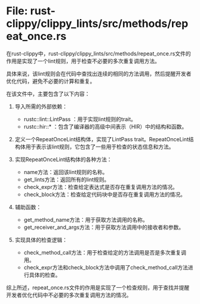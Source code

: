 # File: rust-clippy/clippy_lints/src/methods/repeat_once.rs

在rust-clippy中，rust-clippy/clippy_lints/src/methods/repeat_once.rs文件的作用是实现了一个lint规则，用于检查不必要的多次重复调用方法。

具体来说，该lint规则会在代码中查找出连续的相同的方法调用，然后提醒开发者优化代码，避免不必要的计算和重复。

在该文件中，主要包含了以下内容：

1. 导入所需的外部依赖：
   - rustc::lint::LintPass ：用于实现lint规则的trait。
   - rustc::hir::* ：包含了编译器的高级中间表示（HIR）中的结构和函数。

2. 定义一个RepeatOnceLint结构体，实现了LintPass trait。RepeatOnceLint结构体用于表示该lint规则，它包含了一些用于检查的状态信息和方法。

3. 实现RepeatOnceLint结构体的各种方法：
   - name方法：返回该lint规则的名称。
   - get_lints方法：返回所有的lint规则。
   - check_expr方法：检查给定表达式是否存在重复调用方法的情况。
   - check_block方法：检查给定代码块中是否存在重复调用方法的情况。

4. 辅助函数：
   - get_method_name方法：用于获取方法调用的名称。
   - get_receiver_and_args方法：用于获取方法调用中的接收者和参数。

5. 实现具体的检查逻辑：
   - check_method_call方法：用于检查给定的方法调用是否是多次重复调用。
   - check_expr方法和check_block方法中调用了check_method_call方法进行具体的检查。

综上所述，repeat_once.rs文件的作用是实现了一个检查规则，用于查找并提醒开发者优化代码中不必要的多次重复调用方法的情况。

